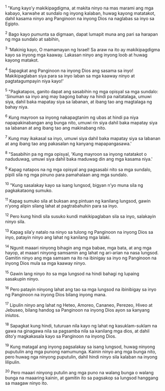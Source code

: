 <sup>1</sup>
"Kung kayoʼy makikipagdigma, at makita ninyo na mas marami ang mga kabayo, karwahe at sundalo ng inyong kalaban, huwag kayong matatakot, dahil kasama ninyo ang Panginoon na inyong Dios na naglabas sa inyo sa Egipto. 

<sup>2</sup>
Bago kayo pumunta sa digmaan, dapat lumapit muna ang pari sa harapan ng mga sundalo at sabihin, 

<sup>3</sup>
'Makinig kayo, O mamamayan ng Israel! Sa araw na ito ay makikipagdigma kayo sa inyong mga kaaway. Lakasan ninyo ang inyong loob at huwag kayong matakot. 

<sup>4</sup>
Sapagkat ang Panginoon na inyong Dios ang sasama sa inyo! Makikipaglaban siya para sa inyo laban sa mga kaaway ninyo at pagtatagumpayin niya kayo!' 

<sup>5</sup>
"Pagkatapos, ganito dapat ang sasabihin ng mga opisyal sa mga sundalo: 'Sinuman sa inyo ang may bagong bahay na hindi pa naitatalaga, umuwi siya, dahil baka mapatay siya sa labanan, at ibang tao ang magtalaga ng bahay niya. 

<sup>6</sup>
Kung mayroon sa inyong nakapagtanim ng ubas at hindi pa niya napapakinabangan ang bunga nito, umuwi rin siya dahil baka mapatay siya sa labanan at ang ibang tao ang makinabang nito. 

<sup>7</sup>
Kung may ikakasal sa inyo, umuwi siya dahil baka mapatay siya sa labanan at ang ibang tao ang pakasalan ng kanyang mapapangasawa.' 

<sup>8</sup>
"Sasabihin pa ng mga opisyal, 'Kung mayroon sa inyong natatakot o naduduwag, umuwi siya dahil baka maduwag din ang mga kasama niya.' 

<sup>9</sup>
Kapag natapos na ng mga opisyal ang pagsasabi nito sa mga sundalo, pipili sila ng mga pinuno para pamahalaan ang mga sundalo. 

<sup>10</sup>
"Kung sasalakay kayo sa isang lungsod, bigyan nʼyo muna sila ng pagkakataong sumuko. 

<sup>11</sup>
Kapag sumuko sila at buksan ang pintuan ng kanilang lungsod, gawin nʼyong alipin silang lahat at pagtrabahuhin para sa inyo. 

<sup>12</sup>
Pero kung hindi sila susuko kundi makikipaglaban sila sa inyo, salakayin ninyo sila. 

<sup>13</sup>
Kapag silaʼy natalo na ninyo sa tulong ng Panginoon na inyong Dios sa inyo, patayin ninyo ang lahat ng kanilang mga lalaki. 

<sup>14</sup>
Ngunit maaari ninyong bihagin ang mga babae, mga bata, at ang mga hayop, at maaari ninyong samsamin ang lahat ng ari-arian na nasa lungsod. Gamitin ninyo ang mga samsam na ito na ibinigay sa inyo ng Panginoon na inyong Dios mula sa mga kaaway ninyo. 

<sup>15</sup>
Gawin lang ninyo ito sa mga lungsod na hindi bahagi ng lupaing sasakupin ninyo. 

<sup>16</sup>
Pero patayin ninyong lahat ang tao sa mga lungsod na ibinibigay sa inyo ng Panginoon na inyong Dios bilang inyong mana. 

<sup>17</sup>
Lipulin ninyo ang lahat ng Heteo, Amoreo, Cananeo, Perezeo, Hiveo at Jebuseo, bilang handog sa Panginoon na inyong Dios ayon sa kanyang iniutos. 

<sup>18</sup>
Sapagkat kung hindi, tuturuan nila kayo ng lahat ng kasuklam-suklam na gawa na ginagawa nila sa pagsamba nila sa kanilang mga dios, at dahil ditoʼy magkakasala kayo sa Panginoon na inyong Dios. 

<sup>19</sup>
Kung matagal ang inyong pagsalakay sa isang lungsod, huwag ninyong puputulin ang mga punong namumunga. Kainin ninyo ang mga bunga nito, pero huwag nga ninyong puputulin, dahil hindi ninyo sila kalaban na inyong lilipulin. 

<sup>20</sup>
Pero maaari ninyong putulin ang mga puno na walang bunga o walang bunga na maaaring kainin, at gamitin ito sa pagsakop sa lungsod hanggang sa maagaw ninyo ito.